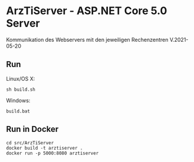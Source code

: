 # ArzTiServer - ASP.NET Core 5.0 Server

Kommunikation des Webservers mit den jeweiligen Rechenzentren
V.2021-05-20













## Run

Linux/OS X:

```
sh build.sh
```

Windows:

```
build.bat
```
## Run in Docker

```
cd src/ArzTiServer
docker build -t arztiserver .
docker run -p 5000:8080 arztiserver
```
